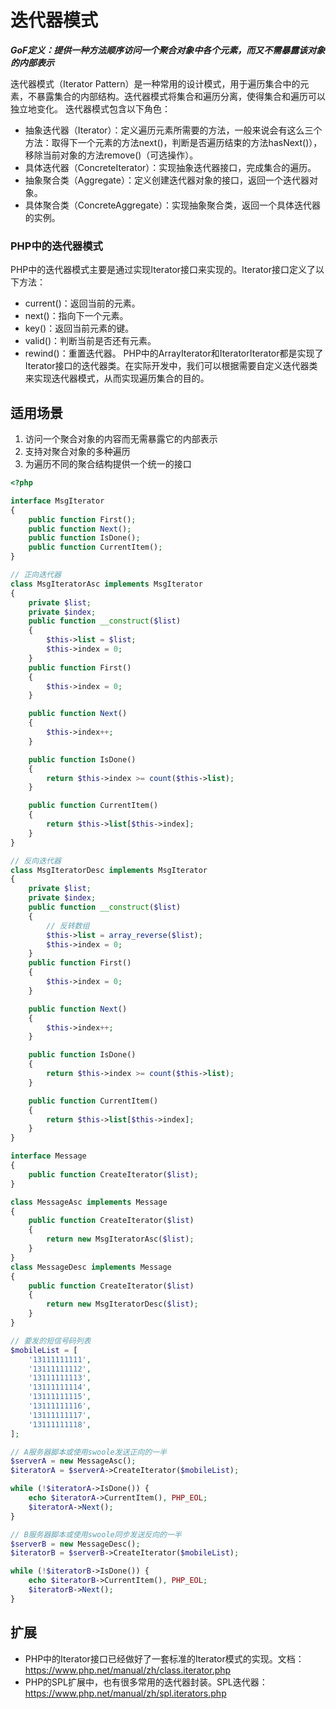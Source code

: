 # 迭代器模式

***GoF定义：提供一种方法顺序访问一个聚合对象中各个元素，而又不需暴露该对象的内部表示***

迭代器模式（Iterator Pattern）是一种常用的设计模式，用于遍历集合中的元素，不暴露集合的内部结构。迭代器模式将集合和遍历分离，使得集合和遍历可以独立地变化。 迭代器模式包含以下角色：

- 抽象迭代器（Iterator）：定义遍历元素所需要的方法，一般来说会有这么三个方法：取得下一个元素的方法next()，判断是否遍历结束的方法hasNext()），移除当前对象的方法remove()（可选操作）。
- 具体迭代器（ConcreteIterator）：实现抽象迭代器接口，完成集合的遍历。
- 抽象聚合类（Aggregate）：定义创建迭代器对象的接口，返回一个迭代器对象。
- 具体聚合类（ConcreteAggregate）：实现抽象聚合类，返回一个具体迭代器的实例。

### PHP中的迭代器模式

PHP中的迭代器模式主要是通过实现Iterator接口来实现的。Iterator接口定义了以下方法：

- current()：返回当前的元素。
- next()：指向下一个元素。
- key()：返回当前元素的键。
- valid()：判断当前是否还有元素。
- rewind()：重置迭代器。 PHP中的ArrayIterator和IteratorIterator都是实现了Iterator接口的迭代器类。在实际开发中，我们可以根据需要自定义迭代器类来实现迭代器模式，从而实现遍历集合的目的。

## 适用场景

1. 访问一个聚合对象的内容而无需暴露它的内部表示
2. 支持对聚合对象的多种遍历
3. 为遍历不同的聚合结构提供一个统一的接口

```php
<?php

interface MsgIterator
{
    public function First();
    public function Next();
    public function IsDone();
    public function CurrentItem();
}

// 正向迭代器
class MsgIteratorAsc implements MsgIterator
{
    private $list;
    private $index;
    public function __construct($list)
    {
        $this->list = $list;
        $this->index = 0;
    }
    public function First()
    {
        $this->index = 0;
    }

    public function Next()
    {
        $this->index++;
    }

    public function IsDone()
    {
        return $this->index >= count($this->list);
    }

    public function CurrentItem()
    {
        return $this->list[$this->index];
    }
}

// 反向迭代器
class MsgIteratorDesc implements MsgIterator
{
    private $list;
    private $index;
    public function __construct($list)
    {
        // 反转数组
        $this->list = array_reverse($list);
        $this->index = 0;
    }
    public function First()
    {
        $this->index = 0;
    }

    public function Next()
    {
        $this->index++;
    }

    public function IsDone()
    {
        return $this->index >= count($this->list);
    }

    public function CurrentItem()
    {
        return $this->list[$this->index];
    }
}

interface Message
{
    public function CreateIterator($list);
}

class MessageAsc implements Message
{
    public function CreateIterator($list)
    {
        return new MsgIteratorAsc($list);
    }
}
class MessageDesc implements Message
{
    public function CreateIterator($list)
    {
        return new MsgIteratorDesc($list);
    }
}

// 要发的短信号码列表
$mobileList = [
    '13111111111',
    '13111111112',
    '13111111113',
    '13111111114',
    '13111111115',
    '13111111116',
    '13111111117',
    '13111111118',
];

// A服务器脚本或使用swoole发送正向的一半
$serverA = new MessageAsc();
$iteratorA = $serverA->CreateIterator($mobileList);

while (!$iteratorA->IsDone()) {
    echo $iteratorA->CurrentItem(), PHP_EOL;
    $iteratorA->Next();
}

// B服务器脚本或使用swoole同步发送反向的一半
$serverB = new MessageDesc();
$iteratorB = $serverB->CreateIterator($mobileList);

while (!$iteratorB->IsDone()) {
    echo $iteratorB->CurrentItem(), PHP_EOL;
    $iteratorB->Next();
}
```

## 扩展

- PHP中的Iterator接口已经做好了一套标准的Iterator模式的实现。文档：https://www.php.net/manual/zh/class.iterator.php
- PHP的SPL扩展中，也有很多常用的迭代器封装。SPL迭代器：https://www.php.net/manual/zh/spl.iterators.php

